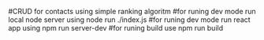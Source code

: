  
#CRUD for contacts using simple ranking algoritm
#for runing dev mode run local node server using node run ./index.js
#for runing dev mode run react app using npm run server-dev
#for runing build use npm run build
